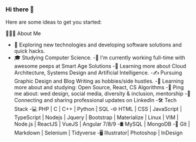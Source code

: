 ### Hi there 👋

Here are some ideas to get you started:

👨🏻‍💻 About Me
- 🤔   Exploring new technologies and developing software solutions and quick hacks.
- 🎓   Studying Computer Science.
-💼   I'm currently working full-time with awesome peeps at Smart Age Solutions
-🌱   Learning more about Cloud Architecture, Systems Design and Artificial Intelligence.
-✍️   Pursuing Graphic Design and Blog Writing as hobbies/side hustles.
-🌱 Learning more about and studying: Open Source, React, CS Algorithms
-💬 Ping me about: wed design, social media, diversity & inclusion, mentorship
-💼 Connecting and sharing professional updates on LinkedIn
-🛠 Tech Stack
-💻   PHP | C | C++ | Python | SQL
-🌐   HTML | CSS | JavaScript | TypeScript | Nodejs | Jquery | Bootstrap | Materialize | Linux | VIM | Node.js | ReactJS | VueJS | Angular 7/8/9
-🛢   MySQL | MongoDB
-🔧   Git | Markdown | Selenium | Tidyverse
-🖥   Illustrator| Photoshop | InDesign

